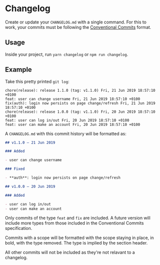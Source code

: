 # Changelog

Create or update your `CHANGELOG.md` with a single command. For this to work, your commits must be following the [Conventional Commits](www.conventionalcommits.org) format.

## Usage

Inside your project, run `yarn changelog` or `npm run changelog`.

## Example

Take this pretty printed `git log`:

```shell
chore(release): release 1.1.0 (tag: v1.1.0) Fri, 21 Jun 2019 18:57:10 +0100
feat: user can change username Fri, 21 Jun 2019 18:57:10 +0100
fix(auth): login now persists on page change/refresh Fri, 21 Jun 2019 18:57:10 +0100
chore(release): release 1.0.0 (tag: v1.1.0) Fri, 20 Jun 2019 18:57:10 +0100
feat: user can log in/out Fri, 20 Jun 2019 18:57:10 +0100
feat: user can make an account Fri, 20 Jun 2019 18:57:10 +0100
```

A `CHANGELOG.md` with this commit history will be formatted as:

```md
## v1.1.0 – 21 Jun 2019

### Added

- user can change username

### Fixed

- **auth**: login now persists on page change/refresh

## v1.0.0 – 20 Jun 2019

### Added

- user can log in/out
- user can make an account
```

Only commits of the type `feat` and `fix` are included. A future version will include more types from those included in the Conventional Commits specification.

Commits with a scope will be formatted with the scope staying in place, in bold, with the type removed. The type is implied by the section header.

All other commits will not be included as they're not relavant to a changelog.
